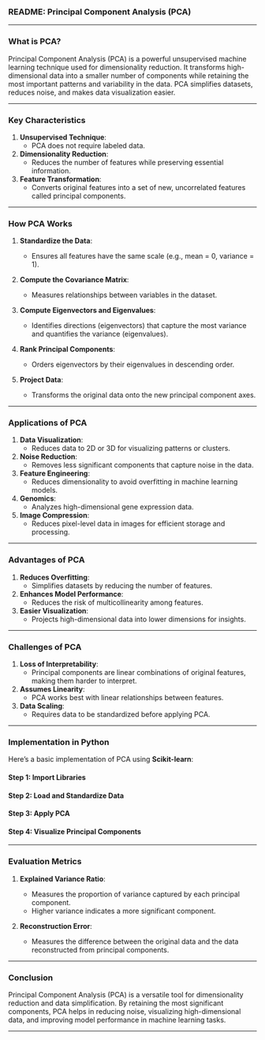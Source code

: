 ### **README: Principal Component Analysis (PCA)**

---

### **What is PCA?**

Principal Component Analysis (PCA) is a powerful unsupervised machine learning technique used for dimensionality reduction. It transforms high-dimensional data into a smaller number of components while retaining the most important patterns and variability in the data. PCA simplifies datasets, reduces noise, and makes data visualization easier.

---

### **Key Characteristics**

1. **Unsupervised Technique**:
   - PCA does not require labeled data.
2. **Dimensionality Reduction**:
   - Reduces the number of features while preserving essential information.
3. **Feature Transformation**:
   - Converts original features into a set of new, uncorrelated features called principal components.

---

### **How PCA Works**

1. **Standardize the Data**:
   - Ensures all features have the same scale (e.g., mean = 0, variance = 1).

2. **Compute the Covariance Matrix**:
   - Measures relationships between variables in the dataset.

3. **Compute Eigenvectors and Eigenvalues**:
   - Identifies directions (eigenvectors) that capture the most variance and quantifies the variance (eigenvalues).

4. **Rank Principal Components**:
   - Orders eigenvectors by their eigenvalues in descending order.

5. **Project Data**:
   - Transforms the original data onto the new principal component axes.

---

### **Applications of PCA**

1. **Data Visualization**:
   - Reduces data to 2D or 3D for visualizing patterns or clusters.
2. **Noise Reduction**:
   - Removes less significant components that capture noise in the data.
3. **Feature Engineering**:
   - Reduces dimensionality to avoid overfitting in machine learning models.
4. **Genomics**:
   - Analyzes high-dimensional gene expression data.
5. **Image Compression**:
   - Reduces pixel-level data in images for efficient storage and processing.

---

### **Advantages of PCA**

1. **Reduces Overfitting**:
   - Simplifies datasets by reducing the number of features.
2. **Enhances Model Performance**:
   - Reduces the risk of multicollinearity among features.
3. **Easier Visualization**:
   - Projects high-dimensional data into lower dimensions for insights.

---

### **Challenges of PCA**

1. **Loss of Interpretability**:
   - Principal components are linear combinations of original features, making them harder to interpret.
2. **Assumes Linearity**:
   - PCA works best with linear relationships between features.
3. **Data Scaling**:
   - Requires data to be standardized before applying PCA.

---

### **Implementation in Python**

Here’s a basic implementation of PCA using **Scikit-learn**:

#### **Step 1: Import Libraries**

#### **Step 2: Load and Standardize Data**

#### **Step 3: Apply PCA**

#### **Step 4: Visualize Principal Components**

---

### **Evaluation Metrics**

1. **Explained Variance Ratio**:
   - Measures the proportion of variance captured by each principal component.
   - Higher variance indicates a more significant component.

2. **Reconstruction Error**:
   - Measures the difference between the original data and the data reconstructed from principal components.

---

### **Conclusion**

Principal Component Analysis (PCA) is a versatile tool for dimensionality reduction and data simplification. By retaining the most significant components, PCA helps in reducing noise, visualizing high-dimensional data, and improving model performance in machine learning tasks.

---


